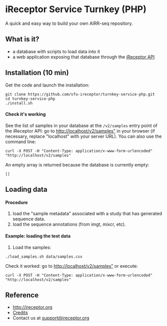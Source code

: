 # iReceptor Service Turnkey (PHP)

A quick and easy way to build your own AIRR-seq repository.

## What is it?
- a database with scripts to load data into it
- a web application exposing that database through the [iReceptor API](https://github.com/sfu-ireceptor/api)

## Installation (10 min)
Get the code and launch the installation:
```
git clone https://github.com/sfu-ireceptor/turnkey-service-php.git
cd turnkey-service-php
./install.sh
```

#### Check it's working
See the list of samples in your database at the `/v2/samples` entry point of the iReceptor API:  go to <http://localhost/v2/samples"> in your browser (if necessary, replace "localhost" with your server URL).
You can also use the command line:
```
curl -X POST -H "Content-Type: application/x-www-form-urlencoded" "http://localhost/v2/samples"
```


An empty array is returned because the database is currently empty:
```
[]
```


## Loading data

#### Procedure
1. load the "sample metadata" associated with a study that has generated sequence data.
2. load the sequence annotations (from imgt, mixcr, etc).

#### Example: loading the test data

1. Load the samples:
```
./load_samples.sh data/samples.csv 

```

Check it worked: go to <http://localhost/v2/samples"> or execute:
```
curl -X POST -H "Content-Type: application/x-www-form-urlencoded" "http://localhost/v2/samples"
```

## Reference
- <http://ireceptor.org>
- [Credits](docs/credits.md)
- Contact us at <support@ireceptor.org>
